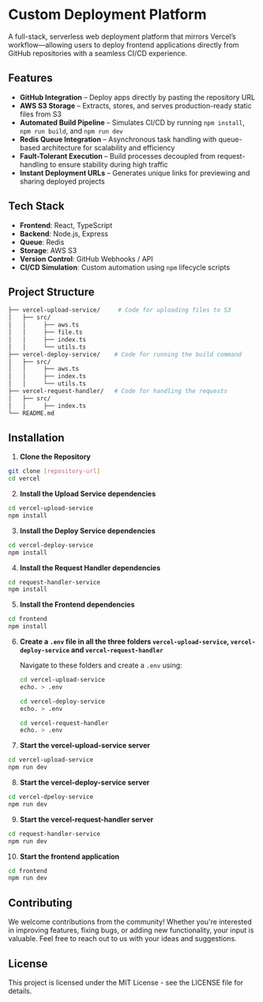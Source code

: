 # Custom Deployment Platform

A full-stack, serverless web deployment platform that mirrors Vercel’s workflow—allowing users to deploy frontend applications directly from GitHub repositories with a seamless CI/CD experience.

## Features

- **GitHub Integration** – Deploy apps directly by pasting the repository URL
- **AWS S3 Storage** – Extracts, stores, and serves production-ready static files from S3
- **Automated Build Pipeline** – Simulates CI/CD by running `npm install`, `npm run build`, and `npm run dev`
- **Redis Queue Integration** – Asynchronous task handling with queue-based architecture for scalability and efficiency
- **Fault-Tolerant Execution** – Build processes decoupled from request-handling to ensure stability during high traffic
- **Instant Deployment URLs** – Generates unique links for previewing and sharing deployed projects

## Tech Stack

- **Frontend**: React, TypeScript 
- **Backend**: Node.js, Express  
- **Queue**: Redis  
- **Storage**: AWS S3  
- **Version Control**: GitHub Webhooks / API  
- **CI/CD Simulation**: Custom automation using `npm` lifecycle scripts 

## Project Structure

```bash
├── vercel-upload-service/     # Code for uploading files to S3 
│   ├── src/           
│   │     ├── aws.ts         
│   │     ├── file.ts     
│   │     ├── index.ts     
│   │     └── utils.ts   
├── vercel-deploy-service/    # Code for running the build command
│   ├── src/        
│   │     ├── aws.ts             
│   │     ├── index.ts            
│   │     └── utils.ts             
├── vercel-request-handler/   # Code for handling the requests
│   ├── src/        
│   │     ├── index.ts  
└── README.md
```

## Installation

1. **Clone the Repository**

```bash
git clone [repository-url]
cd vercel
```

2. **Install the Upload Service dependencies**

```bash
cd vercel-upload-service
npm install
```

3. **Install the Deploy Service dependencies**

```bash
cd vercel-deploy-service
npm install
```

4. **Install the Request Handler dependencies**

```bash
cd request-handler-service
npm install
```

5. **Install the Frontend dependencies**

```bash
cd frontend
npm install
```

6. **Create a `.env` file in all the three folders `vercel-upload-service`, `vercel-deploy-service` and `vercel-request-handler`**

    Navigate to these folders and create a `.env` using:
    ``` bash
    cd vercel-upload-service
    echo. > .env
    ```  

    ``` bash
    cd vercel-deploy-service
    echo. > .env
    ```

    ``` bash
    cd vercel-request-handler
    echo. > .env
    ```

7. **Start the vercel-upload-service server**

```bash
cd vercel-upload-service
npm run dev
```

8. **Start the vercel-deploy-service server**

```bash
cd vercel-dpeloy-service
npm run dev
```

9. **Start the vercel-request-handler server**

```bash
cd request-handler-service
npm run dev
```

10. **Start the frontend application**

```bash
cd frontend
npm run dev
```

## Contributing

We welcome contributions from the community! Whether you're interested in improving features, fixing bugs, or adding new functionality, your input is valuable. Feel free to reach out to us with your ideas and suggestions.

## License
This project is licensed under the MIT License - see the LICENSE file for details.